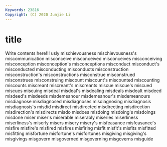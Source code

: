 ```yaml
---
Keywords: 23816
Copyright: (C) 2020 Junjie Li
---
```


# title

Write contents here!!!
usly 
mischievousness 
mischievousness's 
miscommunication 
misconceive
misconceived 
misconceives 
misconceiving 
misconception 
misconception's 
misconceptions 
misconduct 
misconduct's 
misconducted 
misconducting
misconducts 
misconstruction 
misconstruction's 
misconstructions 
misconstrue 
misconstrued 
misconstrues 
misconstruing 
miscount 
miscount's
miscounted 
miscounting 
miscounts 
miscreant 
miscreant's 
miscreants 
miscue 
miscue's 
miscued 
miscues
miscuing 
misdeal 
misdeal's 
misdealing 
misdeals 
misdealt 
misdeed 
misdeed's 
misdeeds 
misdemeanour
misdemeanour's 
misdemeanours 
misdiagnose 
misdiagnosed 
misdiagnoses 
misdiagnosing 
misdiagnosis 
misdiagnosis's 
misdid 
misdirect
misdirected 
misdirecting 
misdirection 
misdirection's 
misdirects 
misdo 
misdoes 
misdoing 
misdoing's 
misdoings
misdone 
miser 
miser's 
miserable 
miserably 
miseries 
miserliness 
miserliness's 
miserly 
misers
misery 
misery's 
misfeasance 
misfeasance's 
misfire 
misfire's 
misfired 
misfires 
misfiring 
misfit
misfit's 
misfits 
misfitted 
misfitting 
misfortune 
misfortune's 
misfortunes 
misgiving 
misgiving's 
misgivings
misgovern 
misgoverned 
misgoverning 
misgoverns 
misguide 
